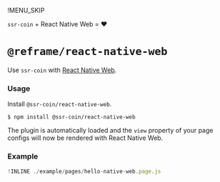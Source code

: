 !MENU_SKIP

`ssr-coin` + React Native Web = :heart:

# `@reframe/react-native-web`

Use `ssr-coin` with [React Native Web](https://github.com/necolas/react-native-web).

### Usage

Install `@ssr-coin/react-native-web`.

~~~shell
$ npm install @ssr-coin/react-native-web
~~~

The plugin is automatically loaded and
the `view` property of your page configs will now be rendered with React Native Web.

### Example

~~~js
!INLINE ./example/pages/hello-native-web.page.js
~~~
